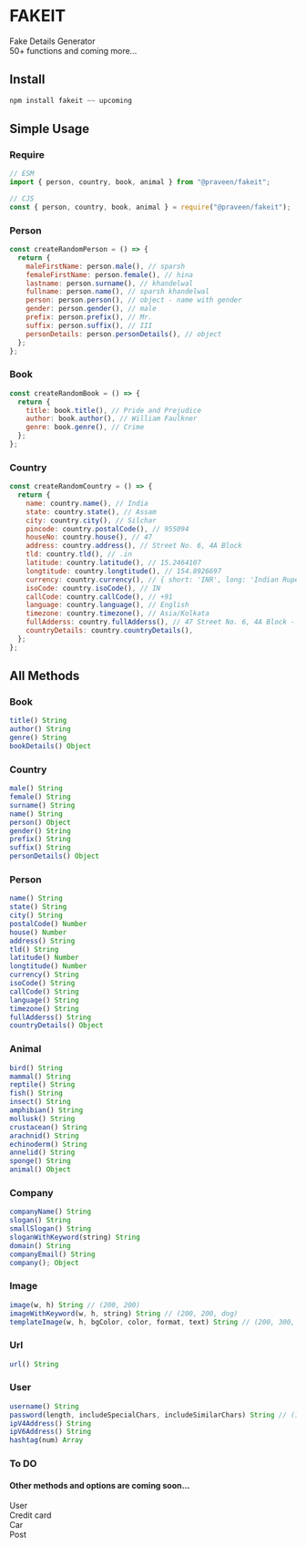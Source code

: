 # FAKEIT

Fake Details Generator  
50+ functions and coming more...

## Install

```javascript
npm install fakeit ~~ upcoming
```

## Simple Usage

### Require

```javascript
// ESM
import { person, country, book, animal } from "@praveen/fakeit";

// CJS
const { person, country, book, animal } = require("@praveen/fakeit");
```

### Person

```javascript
const createRandomPerson = () => {
  return {
    maleFirstName: person.male(), // sparsh
    femaleFirstName: person.female(), // hina
    lastname: person.surname(), // khandelwal
    fullname: person.name(), // sparsh khandelwal
    person: person.person(), // object - name with gender
    gender: person.gender(), // male
    prefix: person.prefix(), // Mr.
    suffix: person.suffix(), // III
    personDetails: person.personDetails(), // object
  };
};
```

### Book

```javascript
const createRandomBook = () => {
  return {
    title: book.title(), // Pride and Prejudice
    author: book.author(), // William Faulkner
    genre: book.genre(), // Crime
  };
};
```

### Country

```javascript
const createRandomCountry = () => {
  return {
    name: country.name(), // India
    state: country.state(), // Assam
    city: country.city(), // Silchar
    pincode: country.postalCode(), // 955094
    houseNo: country.house(), // 47
    address: country.address(), // Street No. 6, 4A Block
    tld: country.tld(), // .in
    latitude: country.latitude(), // 15.2464107
    longtitude: country.longtitude(), // 154.8926697
    currency: country.currency(), // { short: 'INR', long: 'Indian Rupee' }
    isoCode: country.isoCode(), // IN
    callCode: country.callCode(), // +91
    language: country.language(), // English
    timezone: country.timezone(), // Asia/Kolkata
    fullAdderss: country.fullAdderss(), // 47 Street No. 6, 4A Block - 955094 Silchar, Assam - India IN
    countryDetails: country.countryDetails(),
  };
};
```

## All Methods

### Book

```javascript
title() String
author() String
genre() String
bookDetails() Object
```

### Country

```javascript
male() String
female() String
surname() String
name() String
person() Object
gender() String
prefix() String
suffix() String
personDetails() Object
```

### Person

```javascript
name() String
state() String
city() String
postalCode() Number
house() Number
address() String
tld() String
latitude() Number
longtitude() Number
currency() String
isoCode() String
callCode() String
language() String
timezone() String
fullAdderss() String
countryDetails() Object
```

### Animal

```javascript
bird() String
mammal() String
reptile() String
fish() String
insect() String
amphibian() String
mollusk() String
crustacean() String
arachnid() String
echinoderm() String
annelid() String
sponge() String
animal() Object
```

### Company

```javascript
companyName() String
slogan() String
smallSlogan() String
sloganWithKeyword(string) String
domain() String
companyEmail() String
company(); Object
```

### Image

```javascript
image(w, h) String // (200, 200)
imageWithKeyword(w, h, string) String // (200, 200, dog)
templateImage(w, h, bgColor, color, format, text) String // (200, 300, 000000, ffffff, .png, placeholder)
```

### Url

```javascript
url() String
```

### User

```javascript
username() String
password(length, includeSpecialChars, includeSimilarChars) String // (16, true, true)
ipV4Address() String
ipV6Address() String
hashtag(num) Array
```

### To DO

#### Other methods and options are coming soon...

User  
Credit card  
Car  
Post
